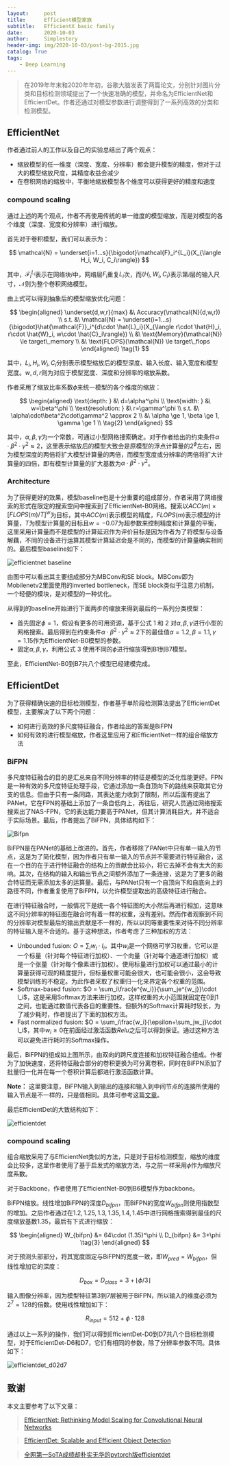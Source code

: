 ```yaml
---
layout:     post
title:      Efficient模型家族
subtitle:   EfficientX basic family
date:       2020-10-03
author:     Simplestory
header-img: img/2020-10-03/post-bg-2015.jpg
catalog: True
tags:
    - Deep Learning
---
```


> 在2019年年末和2020年年初，谷歌大脑发表了两篇论文，分别针对图片分类和目标检测领域提出了一个快速准确的模型，并命名为EfficientNet和EfficientDet。作者还通过对模型参数进行调整得到了一系列高效的分类和检测模型。

## EfficientNet

作者通过前人的工作以及自己的实验总结出了两个观点：

- 缩放模型的任一维度（深度、宽度、分辨率）都会提升模型的精度，但对于过大的模型缩放尺度，其精度收益会减少
- 在卷积网络的缩放中，平衡地缩放模型各个维度可以获得更好的精度和速度

### compound scaling

通过上述的两个观点，作者不再使用传统的单一维度的模型缩放，而是对模型的各个维度（深度、宽度和分辨率）进行缩放。

首先对于卷积模型，我们可以表示为：

$$
\mathcal{N} = \underset{i=1...s}{\bigodot}\mathcal{F}_i^{L_i}(X_{\langle H_i, W_i, C_i\rangle})
$$

其中，$\mathcal{F}_i^{L_i}$表示在网络块$i$中，网络层$F_i$重复$L_i$次，而$\langle H_i,W_i,C_i\rangle$表示第$i$层的输入尺寸，$\mathcal{N}$则为整个卷积网络模型。

由上式可以得到抽象后的模型缩放优化问题：

$$
\begin{aligned}
\underset{d,w,r}{max} &\ Accuracy(\mathcal{N}(d,w,r)) \\
s.t. &\ \mathcal{N} = \underset{i=1...s}{\bigodot}\hat{\mathcal{F}}_i^{d\cdot \hat{L}_i}(X_{\langle r\cdot \hat{H}_i, r\cdot \hat{W}_i, w\cdot \hat{C}_i\rangle}) \\
&\ \text{Memory}(\mathcal{N}) \le target\_memory \\
&\ \text{FLOPS}(\mathcal{N}) \le target\_flops
\end{aligned}
\tag{1}
$$

其中，$L_i,H_i,W_i,C_i$分别表示模型缩放后的模型深度、输入长度、输入宽度和模型宽度。$w,d,r$则为对应于模型宽度、深度和分辨率的缩放系数。

作者采用了缩放比率系数$\phi$来统一模型的各个维度的缩放：

$$
\begin{aligned}
\text{depth: } &\ d=\alpha^\phi \\
\text{width: } &\ w=\beta^\phi \\
\text{resolution: } &\ r=\gamma^\phi \\
s.t. &\ \alpha\cdot\beta^2\cdot\gamma^2 \approx 2 \\
&\ \alpha \ge 1, \beta \ge 1, \gamma \ge 1 \\
\tag{2}
\end{aligned}
$$

其中，$\alpha,\beta,\gamma$为一个常数，可通过小型网格搜索确定。对于作者给出的约束条件$\alpha\cdot\beta^2\cdot\gamma^2\approx 2$，这里表示缩放后的模型大致会是原模型的浮点计算量的$2^\phi$左右，因为模型深度的两倍将扩大模型计算量的两倍，而模型宽度或分辨率的两倍将扩大计算量的四倍，即有模型计算量的扩大基数为$\alpha\cdot\beta^2\cdot\gamma^2$。

### Architecture

为了获得更好的效果，模型baseline也是十分重要的组成部分，作者采用了网络搜索的形式在限定的搜索空间中搜索到了EfficientNet-B0网络。搜索以$ACC(m)\times[FLOPS(m)/T]^w$为目标，其中$ACC(m)$表示模型的精度，$FLOPS(m)$表示模型的计算量，$T$为模型计算量的目标且$w=-0.07$为超参数来控制精度和计算量的平衡，这里采用计算量而不是模型的计算延迟作为评价目标是因为作者为了将模型与设备解藕，不同的设备进行运算其模型计算延迟会是不同的，而模型的计算量确实相同的。最后模型baseline如下：

![efficientnet baseline](https://raw.githubusercontent.com/simplestory/simplestory.github.io/master/img/2020-10-03/efficientnet_b0_baseline.png)

由图中可以看出其主要组成部分为MBConv和SE block。MBConv即为Mobilenetv2里面使用的inverted bottleneck，而SE block类似于注意力机制，一个轻便的模块，是对模型的一种优化。

从得到的baseline开始进行下面两步的缩放来得到最后的一系列分类模型：

- 首先固定$\phi=1$，假设有更多的可用资源，基于公式 1 和 2 对$\alpha,\beta,\gamma$进行小型的网格搜索。最后得到在约束条件$\alpha\cdot\beta^2\cdot\gamma^2\approx 2$下的最佳值$\alpha=1.2,\beta=1.1,\gamma=1.15$作为EfficientNet-B0模型的参数。
- 固定$\alpha,\beta,\gamma$，利用公式 3 使用不同的$\phi$进行缩放得到B1到B7模型。

至此，EfficientNet-B0到B7共八个模型已经建模完成。

## EfficientDet

为了获得精确快速的目标检测模型，作者基于单阶段检测算法提出了EfficientDet模型，主要解决了以下两个问题：

- 如何进行高效的多尺度特征融合，作者给出的答案是BiFPN
- 如何有效的进行模型缩放，作者这里应用了和EfficientNet一样的组合缩放方法

### BiFPN

多尺度特征融合的目的是汇总来自不同分辨率的特征是模型的泛化性能更好。FPN是一种有效的多尺度特征处理手段，它通过添加一条自顶向下的路线来获取其它分支的信息。但由于只有一条同路，其表达能力收到了限制，所以后面有提出了PANet，它在FPN的基础上添加了一条自低向上，再往后，研究人员通过网络搜索搜索出了NAS-FPN，它的表达能力要高于PANet，但其计算消耗巨大，并不适合于实际场景。最后，作者提出了BiFPN，具体结构如下：

![Bifpn](https://raw.githubusercontent.com/simplestory/simplestory.github.io/master/img/2020-10-03/bifpn.png)

BiFPN是在PANet的基础上改进的。首先，作者移除了PANet中只有单一输入的节点，这是为了简化模型，因为作者只有单一输入的节点并不需要进行特征融合，这在一个目的在于进行特征融合的结构上的贡献会比较小，将它去掉不会有太大的影响。其次，在结构的输入和输出节点之间额外添加了一条连接，这是为了更多的融合特征而无需添加太多的运算量。最后，与PANet只有一个自顶向下和自底向上的路径不同，作者重复使用了BiFPN，以允许模型提取出的高级特征进行融合。

在进行特征融合时，一般情况下是统一各个特征图的大小然后再进行相加，这意味这不同分辨率的特征图在融合时有着一样的权重，没有差别。然而作者观察到不同的分辨率对模型最后的输出贡献是不一样的，所以以同等重要性来对待不同分辨率的特征输入是不合适的。基于这种想法，作者考虑了三种加权的方法：

- Unbounded fusion: $O = \sum_i w_i\cdot I_i$，其中$w_i$是一个网络可学习权重，它可以是一个标量（针对每个特征进行加权）、一个向量（针对每个通道进行加权）或是一个张量（针对每个像素进行加权）。使用标量进行加权可以通过最小的计算量获得可观的精度提升，但标量权重可能会很大，也可能会很小，这会导致模型训练的不稳定。为此作者采取了权重归一化来界定各个权重的范围。
- Softmax-based fusion: $O = \sum_i\frac{e^{w_i}}{\sum_je^{w_j}}\cdot I_i$，这是采用Softmax方法来进行加权，这样权重的大小范围就固定在0到1之间，也能通过数值代表各自的重要性。但额外的Softmax计算耗时较长，为了减少耗时，作者提出了下面的加权方法。
- Fast normalized fusion: $O = \sum_i\frac{w_i}{\epsilon+\sum_jw_j}\cdot I_i$，其中$w_i \ge 0$在前面经过激活函数$Relu$之后可以得到保证。通过这种方法可以避免进行耗时的Softmax操作。

最后，BiFPN的组成如上图所示，由双向的跨尺度连接和加权特征融合组成。作者为了加快速度，还将特征融合部分的卷积更换为可分离卷积，同时在BiFPN添加了批量归一化并在每一个卷积计算后都进行激活函数计算。

**Note：** 这里要注意，BiFPN输入到输出的连接和输入到中间节点的连接所使用的输入节点是不一样的，只是值相同。具体可参考这篇[文章](https://zhuanlan.zhihu.com/p/129016081)。

最后EfficientDet的大致结构如下：

![efficientdet](https://raw.githubusercontent.com/simplestory/simplestory.github.io/master/img/2020-10-03/efficientdet.png)

### compound scaling

组合缩放采用了与EfficientNet类似的方法，只是对于目标检测模型，缩放的维度会比较多，这里作者使用了基于启发式的缩放方法，与之前一样采用$\phi$作为缩放尺度系数。

对于Backbone，作者使用了EfficientNet-B0到B6模型作为backbone。

BiFPN缩放。线性增加BiFPN的深度$D_{bifpn}$，而BiFPN的宽度$W_{bifpn}$则使用指数型的增加。之后作者通过在${1.2,1.25,1.3,1.35,1.4,1.45}$中进行网格搜索得到最佳的尺度缩放基数$1.35$，最后有下式进行缩放：

$$
\begin{aligned}
W_{bifpn} &= 64\cdot (1.35)^\phi \\
D_{bifpn} &= 3+\phi
\tag{3}
\end{aligned}
$$

对于预测头部部分，将其宽度固定与BiFPN的宽度一致，即$W_{pred}=W_{bifpn}$，但线性增加它的深度：

$$
D_{box} = D_{class} = 3+\lfloor \phi/3\rfloor
$$

输入图像分辨率，因为模型特征第3到7层被用于BiFPN，所以输入的维度必须为$2^7=128$的倍数。使用线性增加如下：

$$
R_{input} = 512+\phi\cdot 128
$$

通过以上一系列的操作，我们可以得到EfficientDet-D0到D7共八个目标检测模型，对于EfficientDet-D6和D7，它们有相同的参数，除了分辨率参数不同。具体如下：

![efficientdet_d02d7](https://raw.githubusercontent.com/simplestory/simplestory.github.io/master/img/2020-10-03/efficientdet_d02d7.png)

## 致谢

本文主要参考了以下文章：

>[EfficientNet: Rethinking Model Scaling for Convolutional Neural Networks](https://arxiv.org/pdf/1905.11946.pdf)

>[EfficientDet: Scalable and Efficient Object Detection](https://arxiv.org/pdf/1911.09070.pdf)

>[全网第一SoTA成绩却朴实无华的pytorch版efficientdet](https://zhuanlan.zhihu.com/p/129016081)
